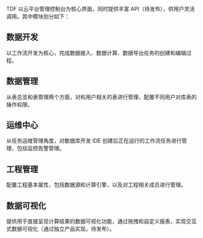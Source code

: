 TDF 以云平台管理控制台为核心界面，同时提供丰富 API（待发布），供用户灵活调用。其中模块划分如下：

## 数据开发
以工作流开发为核心，完成数据接入、数据计算、数据导出任务的创建和编辑过程。

## 数据管理
从表总览和表管理两个方面，对和用户相关的表进行管理，配置不同用户对库表的操作权限。

## 运维中心
从任务运维管理角度，对数据库开发 IDE 创建后正在运行的工作流任务进行管理，包括监控告警管理。

## 工程管理
配置工程基本属性，包括数据源和计算引擎，以及对工程相关成员进行管理。

## 数据可视化
提供用于直接呈现计算结果的数据可视化功能，通过拖拽和自定义报表，实现交互式数据可视化（通过独立产品实现，待发布）。
